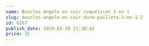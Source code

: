 ```yaml
---
name: Boucles Angèle en cuir coquelicot 3 en 1
slug: boucles-angele-en-cuir-dore-paillete-3-en-1-2
id: 6267
publish_date: 2019-02-20 21:38:42
price: 35
---
```

